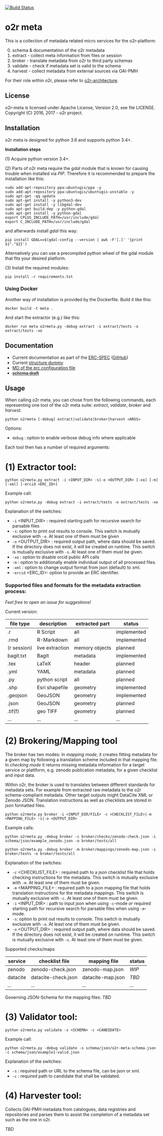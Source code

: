 [![Build Status](https://travis-ci.org/o2r-project/o2r-meta.svg?branch=master)](https://travis-ci.org/o2r-project/o2r-meta)

# o2r meta

This is a collection of metadata related micro services for the o2r-platform:

0. schema & documentation of the o2r metadata
1. extract - collect meta information from files or session
2. broker - translate metadata from o2r to third party schemas
3. validate - check if metadata set is valid to the schema
4. harvest - collect metadata from external sources via OAI-PMH
 

For their role within o2r, please refer to [o2r-architecture](https://github.com/o2r-project/architecture).

## License

o2r-meta is licensed under Apache License, Version 2.0, see file LICENSE. Copyright (C) 2016, 2017 - o2r project.


## Installation
o2r meta is designed for python 3.6 and supports python 3.4+.

**Installation steps**

(1) Acquire python version 3.4+.

(2) Parts of o2r meta require the _gdal_ module that is known for causing trouble when installed via _PIP_. Therefore it is recommended to prepare the installation like this:

    sudo add-apt-repository ppa:ubuntugis/ppa -y
    sudo add-apt-repository ppa:ubuntugis/ubuntugis-unstable -y
    sudo apt-get -qq update
    sudo apt-get install -y python3-dev
    sudo apt-get install -y libgdal-dev
    sudo apt-get build-dep -y python-gdal
    sudo apt-get install -y python-gdal
    export CPLUS_INCLUDE_PATH=/usr/include/gdal
    export C_INCLUDE_PATH=/usr/include/gdal

and afterwards install _gdal_ this way:

    pip install GDAL==$(gdal-config --version | awk -F'[.]' '{print $1"."$2}')

Alternatively you can use a precompiled python wheel of the gdal module that fits your desired platform.

(3) Install the required modules:

    pip install -r requirements.txt


### Using Docker

Another way of installation is provided by the Dockerfile. Build it like this:

    docker build -t meta .

And start the extractor (e.g.) like this:

	docker run meta o2rmeta.py -debug extract -i extract/tests -o extract/tests -xo

	

## Documentation

+ Current documentation as part of the [ERC-SPEC](http://o2r.info/erc-spec/spec/schema/) ([GitHub](https://github.com/o2r-project/erc-spec/blob/master/docs/spec/schema.md))
+ Current [structure dummy](https://github.com/o2r-project/o2r-meta/blob/master/schema/json/dummy.json)
+ [MD of the erc configuration file](http://o2r.info/erc-spec/spec/#erc-configuration-file)
+ ~~[schema draft](https://raw.githubusercontent.com/o2r-project/o2r-meta/master/schema/json/o2r-meta-schema.json)~~ 

## Usage
When calling o2r meta, you can chose from the following commands, each representing one tool of the o2r meta suite: _extract_, _validate_, _broker_ and _harvest_.

    python o2rmeta [-debug] extract|validate|broker|harvest <ARGS>

Options:

+ `debug` : option to enable verbose debug info where applicable	

Each tool then has a number of required arguments:


# (1) Extractor tool:

	python o2rmeta.py extract -i <INPUT_DIR> -s|-o <OUTPUT_DIR> [-xo] [-m] [-xml] [-ercid <ERC_ID>]
	
Example call:
	
	python o2rmeta.py -debug extract -i extract/tests -o extract/tests -xo
	
Explanation of the switches:

+ `-i` <INPUT_DIR> : required starting path for recursive search for parsable files
+ `-s`: option to print out results to console. This switch is mutually exclusive with `-o`. At least one of them must be given
+ `-o` <OUTPUT_DIR> : required output path, where data should be saved. If the directory does not exist, it will be created on runtime. This switch is mutually exclusive with `-s`. At least one of them must be given.
+ `-xo` : option to disable orcid public API calls
+ `-m` : option to additionally enable individual output of all processed files.
+ `-xml` : option to change output format from json (default) to xml.
+ `-ercid` <ERC_ID>: option to provide an ERC identifier.

### Supported files and formats for the metadata extraction process:

_Feel free to open an issue for suggestions!_

Current version:

**file type** | **description** | **extracted part** | **status**
------ | ------ | ------ | ------ |
.r | R Script | all | implemented
.rmd | R-Markdown | all | implemented
(r session) | live extraction | memory objects | planned
bagit.txt | BagIt | metadata | implemented
.tex | LaTeX | header | planned
.yml | YAML | metadata | planned
.py | python script | all | planned
.shp | Esri shapefile | geometry | implemented
.geojson | GeoJSON | geometry | implemented
.json | GeoJSON | geometry | planned
.tif(f) | geo TIFF | geometry | planned
... | ... | ... | ...



# (2) Brokering/Mapping tool

The broker has two modes: In _mapping mode_, it creates fitting metadata for a given map by following a translation scheme included in that mapping file.
In _checking mode_ it returns missing metadata information for a target service or plattform, e.g. zenodo publication metadata, for a given checklist and input data.

Within o2r, the broker is used to translates between different standards for metadata sets. For example from extracted raw metadata to the o2r schema-compliant metadata. Other target outputs might DataCite XML or Zenodo JSON.
Translation instructions as well as checklists are stored in json formatted files.

    python o2rmeta.py broker -i <INPUT_DIR/FILE> -c <CHECKLIST_FILE>|-m <MAPPING_FILE> -s|-o <OUTPUT_DIR>
	
Example calls:
	
    python o2rmeta.py -debug broker -c broker/checks/zenodo-check.json -i schema/json/example_zenodo.json -o broker/tests/all

    python o2rmeta.py -debug broker -m broker/mappings/zenodo-map.json -i broker/tests -o broker/tests/all

Explanation of the switches:


+ `-c` <CHECKLIST_FILE> : required path to a json checklist file that holds checking instructions for the metadata. This switch is mutually exclusive with `-m`. At least one of them must be given.
+ `-m` <MAPPING_FILE> : required path to a json mapping file that holds translation instructions for the metadata mappings. This switch is mutually exclusive with `-c`. At least one of them must be given.
+ `-i` <INPUT_DIR> : path to input json when using `-c`-mode _or_ required starting path for recursive search for parsable files when using `-m`-mode. 
+ `-s`: option to print out results to console. This switch is mutually exclusive with `-o`. At least one of them must be given.
+ `-o` <OUTPUT_DIR> : required output path, where data should be saved. If the directory does not exist, it will be created on runtime. This switch is mutually exclusive with `-s`. At least one of them must be given.

Supported checks/maps


**service** | **checklist file** | **mapping file** | **status**
------ | ------ | ------ | ------ |
zenodo| zenodo-check.json | zenodo-map.json | _WIP_
datacite| datacite-check.json | datacite-map.json | _TBD_
... | ... | ... | ...



Governing JSON-Schema for the mapping files: _TBD_



# (3) Validator tool:

	python o2rmeta.py validate -s <SCHEMA> -c <CANDIDATE>
	
Example call:
	
	python o2rmeta.py -debug validate -s schema/json/o2r-meta-schema.json -c schema/json/example1-valid.json

Explanation of the switches:

+ `-s` <SCHEMA> : required path or URL to the schema file, can be json or xml.
+ `-c` <CANDIDATE> : required path to candidate that shall be validated.


# (4) Harvester tool:

Collects OAI-PMH metadata from catalogues, data registries and repositories and parses them to assist the completion of a metadata set such as the one in o2r.

_TBD_
